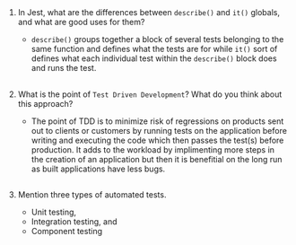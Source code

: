 ##

1. In Jest, what are the differences between `describe()` and `it()` globals, and what are good uses for them?

   - `describe()` groups together a block of several tests belonging to the same function and defines what the tests are for while `it()` sort of defines what each individual test within the `describe()` block does and runs the test.

##

2. What is the point of `Test Driven Development`? What do you think about this approach?

   - The point of TDD is to minimize risk of regressions on products sent out to clients or customers by running tests on the application before writing and executing the code which then passes the test(s) before production. It adds to the workload by implimenting more steps in the creation of an application but then it is benefitial on the long run as built applications have less bugs.

##

3. Mention three types of automated tests.

   - Unit testing,
   - Integration testing, and
   - Component testing
